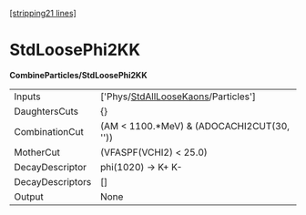[\[stripping21 lines\]](../stripping21-index.md)

# StdLoosePhi2KK

**CombineParticles/StdLoosePhi2KK**

|                  |                                                                                             |
|------------------|---------------------------------------------------------------------------------------------|
| Inputs           | \['Phys/[StdAllLooseKaons](../commonparticles/stripping21-stdallloosekaons.md)/Particles'\] |
| DaughtersCuts    | {}                                                                                          |
| CombinationCut   | (AM \< 1100.\*MeV) & (ADOCACHI2CUT(30, ''))                                                 |
| MotherCut        | (VFASPF(VCHI2) \< 25.0)                                                                     |
| DecayDescriptor  | phi(1020) -\> K+ K-                                                                         |
| DecayDescriptors | \[\]                                                                                        |
| Output           | None                                                                                        |
